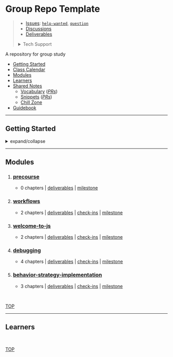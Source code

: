 <!-- BEGIN HEADER -->


# Group Repo Template

> - [Issues](https://github.com/school-as-code-testing/group-repo-template/issues): [`help-wanted`](https://github.com/school-as-code-testing/group-repo-template/issues?q=is%3Aopen+label%3Ahelp-wanted), [`question`](https://github.com/school-as-code-testing/group-repo-template/issues?q=is%3Aopen+label%3Aquestion)
> - [Discussions](https://github.com/school-as-code-testing/group-repo-template/discussions/)
> - [Deliverables](https://github.com/school-as-code-testing/group-repo-template/projects/1)
> <details>
> <summary>Tech Support</summary>
>
> [![Rubber Ducky](./assets/rubber-ducky.png)](https://rubberduckdebugging.com/)
>
>  </details>


<!-- END HEADER -->

A repository for group study

<!-- BEGIN TOC -->

- [Getting Started](#getting-started)
- [Class Calendar](#class-calendar)
- [Modules](#modules)
- [Learners](#learners)
- [Shared Notes](./shared-notes)
  - [Vocabulary](./vocabulary) (_[PRs](https://github.com/school-as-code-testing/group-repo-template/pulls?q=label%3Avocabulary)_)
  - [Snippets](./snippets) (_[PRs](https://github.com/school-as-code-testing/group-repo-template/pulls?q=label%3Asnippets)_)
  - [Chill Zone](./chill-zone)
- [Guidebook](./guidebook)

<!-- END TOC -->

---

## Getting Started

<!-- a guide to using this repository -->

<details>
<summary>expand/collapse</summary>
<br>

1. `git clone git@github.com:HackYourFutureBelgium/template-markdown.git`
2. `cd template-markdown`
3. `npm install`

## Code Quality Checks

- `npm run format`: Makes sure all the code in this repository is well-formatted
  (looks good).
- `npm run lint:ls`: Checks to make sure all folder and file names match the
  repository conventions.
- `npm run lint:md`: Will lint all of the Markdown files in this repository.
- `npm run lint:css`: Will lint all of the CSS files in this repository.
- `npm run validate:html`: Validates all HTML files in your project.
- `npm run spell-check`: Goes through all the files in this repository looking
  for words it doesn't recognize. Just because it says something is a mistake
  doesn't mean it is! It doesn't know every word in the world. You can add new
  correct words to the [./.cspell.json](./.cspell.json) file so they won't cause
  an error.
- `npm run accessibility -- ./path/to/file.html`: Runs an accessibility analysis
  on all HTML files in the given path and writes the report to
  `/accessibility_report`

## Continuous Integration (CI)

When you open a PR to `main`/`master` in your repository, GitHub will
automatically do a linting check on the code in this repository, you can see
this in the[./.github/workflows/lint.yml](./.github/workflows/lint.yml) file.

If the linting fails, you will not be able to merge the PR. You can double check
that your code will pass before pushing by running the code quality scripts
locally.

</details>

---

## Modules

<!-- BEGIN MODULES -->
  <ol start="1">

<li><h3><a href="https://github.com/hackyourfuturebelgium/precourse/tree/master/.study" style="display: inline">precourse</a></h3>  <ul><li><p>    0 chapters   | <a href="https://github.com/school-as-code-testing/group-repo-template/projects/1?card_filter_query=label%3Adeliverable+milestone%3Aprecourse">deliverables</a>     | <a href="https://github.com/school-as-code-testing/group-repo-template/milestone/1">milestone</a>  </p></li></ul></li>
<li><h3><a href="https://github.com/hackyourfuturebelgium/workflows/tree/master/.study" style="display: inline">workflows</a></h3>  <ul><li><p>    2 chapters   | <a href="https://github.com/school-as-code-testing/group-repo-template/projects/1?card_filter_query=label%3Adeliverable+milestone%3Aworkflows">deliverables</a>    | <a href="https://github.com/school-as-code-testing/group-repo-template/issues?q=milestone%3Aworkflows+label%3Acheck-in">check-ins</a>     | <a href="https://github.com/school-as-code-testing/group-repo-template/milestone/2">milestone</a> </p></li></ul></li>
<li><h3><a href="https://github.com/hackyourfuturebelgium/welcome-to-js/tree/master/.study" style="display: inline">welcome-to-js</a></h3>  <ul><li><p>    2 chapters   | <a href="https://github.com/school-as-code-testing/group-repo-template/projects/1?card_filter_query=label%3Adeliverable+milestone%3Awelcome-to-js">deliverables</a>    | <a href="https://github.com/school-as-code-testing/group-repo-template/issues?q=milestone%3Awelcome-to-js+label%3Acheck-in">check-ins</a>     | <a href="https://github.com/school-as-code-testing/group-repo-template/milestone/5">milestone</a> </p></li></ul></li>
<li><h3><a href="https://github.com/hackyourfuturebelgium/debugging" style="display: inline">debugging</a></h3>  <ul><li><p>    4 chapters   | <a href="https://github.com/school-as-code-testing/group-repo-template/projects/1?card_filter_query=label%3Adeliverable+milestone%3Adebugging">deliverables</a>    | <a href="https://github.com/school-as-code-testing/group-repo-template/issues?q=milestone%3Adebugging+label%3Acheck-in">check-ins</a>     | <a href="https://github.com/school-as-code-testing/group-repo-template/milestone/6">milestone</a>  </p></li></ul></li>
<li><h3><a href="https://github.com/hackyourfuturebelgium/behavior-strategy-implementation/tree/master/.study" style="display: inline">behavior-strategy-implementation</a></h3>  <ul><li><p>    3 chapters   | <a href="https://github.com/school-as-code-testing/group-repo-template/projects/1?card_filter_query=label%3Adeliverable+milestone%3Abehavior-strategy-implementation">deliverables</a>    | <a href="https://github.com/school-as-code-testing/group-repo-template/issues?q=milestone%3Abehavior-strategy-implementation+label%3Acheck-in">check-ins</a>     | <a href="https://github.com/school-as-code-testing/group-repo-template/milestone/7">milestone</a> </p></li></ul></li>
</ol><br>


[TOP](#group-repo-template)
<!-- END MODULES -->

---

## Learners

<!-- BEGIN LEARNERS -->
  <ul  style="list-style-type:none;">

</ul><br>


[TOP](#group-repo-template)
<!-- END LEARNERS -->
